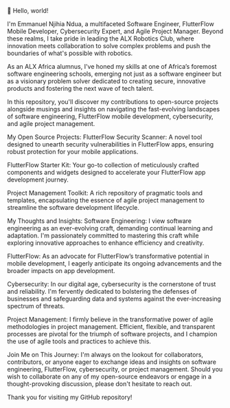 👋 Hello, world!

I'm Emmanuel Njihia Ndua, a multifaceted Software Engineer, FlutterFlow Mobile Developer, Cybersecurity Expert, and Agile Project Manager. Beyond these realms, I take pride in leading the ALX Robotics Club, where innovation meets collaboration to solve complex problems and push the boundaries of what's possible with robotics.

As an ALX Africa alumnus, I've honed my skills at one of Africa’s foremost software engineering schools, emerging not just as a software engineer but as a visionary problem solver dedicated to creating secure, innovative products and fostering the next wave of tech talent.

In this repository, you'll discover my contributions to open-source projects alongside musings and insights on navigating the fast-evolving landscapes of software engineering, FlutterFlow mobile development, cybersecurity, and agile project management.

My Open Source Projects:
FlutterFlow Security Scanner: A novel tool designed to unearth security vulnerabilities in FlutterFlow apps, ensuring robust protection for your mobile applications.

FlutterFlow Starter Kit: Your go-to collection of meticulously crafted components and widgets designed to accelerate your FlutterFlow app development journey.

Project Management Toolkit: A rich repository of pragmatic tools and templates, encapsulating the essence of agile project management to streamline the software development lifecycle.

My Thoughts and Insights:
Software Engineering: I view software engineering as an ever-evolving craft, demanding continual learning and adaptation. I'm passionately committed to mastering this craft while exploring innovative approaches to enhance efficiency and creativity.

FlutterFlow: As an advocate for FlutterFlow’s transformative potential in mobile development, I eagerly anticipate its ongoing advancements and the broader impacts on app development.

Cybersecurity: In our digital age, cybersecurity is the cornerstone of trust and reliability. I'm fervently dedicated to bolstering the defenses of businesses and safeguarding data and systems against the ever-increasing spectrum of threats.

Project Management: I firmly believe in the transformative power of agile methodologies in project management. Efficient, flexible, and transparent processes are pivotal for the triumph of software projects, and I champion the use of agile tools and practices to achieve this.

Join Me on This Journey: I'm always on the lookout for collaborators, contributors, or anyone eager to exchange ideas and insights on software engineering, FlutterFlow, cybersecurity, or project management. Should you wish to collaborate on any of my open-source endeavors or engage in a thought-provoking discussion, please don't hesitate to reach out.

Thank you for visiting my GitHub repository!
